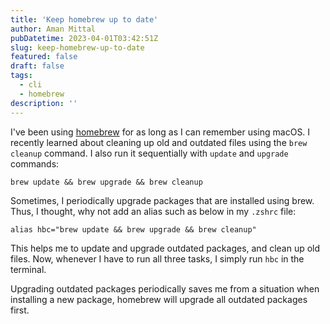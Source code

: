 ```yaml
---
title: 'Keep homebrew up to date'
author: Aman Mittal
pubDatetime: 2023-04-01T03:42:51Z
slug: keep-homebrew-up-to-date
featured: false
draft: false
tags:
  - cli
  - homebrew
description: ''
---
```


I've been using [homebrew](https://brew.sh/) for as long as I can remember using macOS. I recently learned about cleaning up old and outdated files using the `brew cleanup` command. I also run it sequentially with `update` and `upgrade` commands:

```shell
brew update && brew upgrade && brew cleanup
```

Sometimes, I periodically upgrade packages that are installed using brew. Thus, I thought, why not add an alias such as below in my `.zshrc` file:

```shell
alias hbc="brew update && brew upgrade && brew cleanup"
```

This helps me to update and upgrade outdated packages, and clean up old files. Now, whenever I have to run all three tasks, I simply run `hbc` in the terminal.

Upgrading outdated packages periodically saves me from a situation when installing a new package, homebrew will upgrade all outdated packages first.
